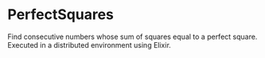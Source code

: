 # PerfectSquares
Find consecutive numbers whose sum of squares equal to a perfect square. Executed in a distributed environment using Elixir. 
